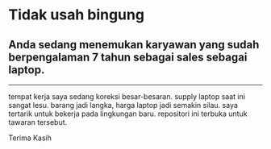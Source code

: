 # Tidak usah bingung

## Anda sedang menemukan karyawan yang sudah berpengalaman 7 tahun sebagai sales sebagai laptop.

---

tempat kerja saya sedang koreksi besar-besaran. supply laptop saat ini sangat lesu. barang jadi langka, harga laptop jadi semakin silau. saya tertarik untuk bekerja pada lingkungan baru. repositori ini terbuka untuk tawaran tersebut.

Terima Kasih
